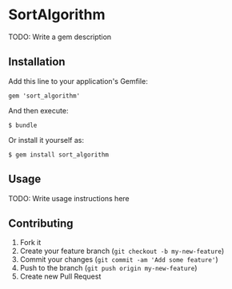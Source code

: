 # SortAlgorithm

TODO: Write a gem description

## Installation

Add this line to your application's Gemfile:

    gem 'sort_algorithm'

And then execute:

    $ bundle

Or install it yourself as:

    $ gem install sort_algorithm

## Usage

TODO: Write usage instructions here

## Contributing

1. Fork it
2. Create your feature branch (`git checkout -b my-new-feature`)
3. Commit your changes (`git commit -am 'Add some feature'`)
4. Push to the branch (`git push origin my-new-feature`)
5. Create new Pull Request
